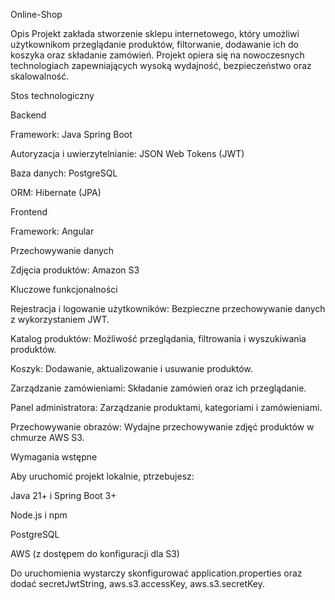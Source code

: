 Online-Shop

Opis
Projekt zakłada stworzenie sklepu internetowego, który umożliwi użytkownikom przeglądanie produktów, filtorwanie, dodawanie ich do koszyka oraz składanie zamówień. Projekt opiera się na nowoczesnych technologiach zapewniających wysoką wydajność, bezpieczeństwo oraz skalowalność.

Stos technologiczny

Backend

Framework: Java Spring Boot

Autoryzacja i uwierzytelnianie: JSON Web Tokens (JWT)

Baza danych: PostgreSQL

ORM: Hibernate (JPA)

Frontend

Framework: Angular

Przechowywanie danych

Zdjęcia produktów: Amazon S3


Kluczowe funkcjonalności

Rejestracja i logowanie użytkowników: Bezpieczne przechowywanie danych z wykorzystaniem JWT.

Katalog produktów: Możliwość przeglądania, filtrowania i wyszukiwania produktów.

Koszyk: Dodawanie, aktualizowanie i usuwanie produktów.

Zarządzanie zamówieniami: Składanie zamówień oraz ich przeglądanie.

Panel administratora: Zarządzanie produktami, kategoriami i zamówieniami.

Przechowywanie obrazów: Wydajne przechowywanie zdjęć produktów w chmurze AWS S3.

Wymagania wstępne

Aby uruchomić projekt lokalnie, ptrzebujesz:

Java 21+ i Spring Boot 3+

Node.js i npm

PostgreSQL

AWS (z dostępem do konfiguracji dla S3)

Do uruchomienia wystarczy skonfigurować application.properties oraz dodać secretJwtString, aws.s3.accessKey, aws.s3.secretKey.
